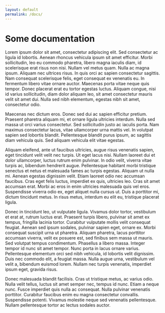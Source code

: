 ```yaml
---
layout: default
permalink: /docs/
---
```


# Some documentation

Lorem ipsum dolor sit amet, consectetur adipiscing elit. Sed consectetur ac ligula id lobortis. Aenean rhoncus vehicula ipsum sit amet efficitur. Morbi sollicitudin, leo eu commodo pharetra, libero magna iaculis diam, id scelerisque erat risus non nisi. Nullam vel metus quam. Nulla ac magna ipsum. Aliquam nec ultrices risus. In quis orci ac sapien consectetur sagittis. Nam consequat scelerisque felis, eget consequat ex venenatis eu. In fermentum libero vitae ornare auctor. Maecenas porta vitae neque quis tempor. Donec placerat erat eu tortor egestas luctus. Aliquam congue, nisi id varius sollicitudin, diam dolor aliquam leo, sit amet consectetur mauris velit sit amet dui. Nulla sed nibh elementum, egestas nibh sit amet, consectetur odio.

Maecenas nec dictum eros. Donec sed dui ac sapien efficitur pretium. Praesent pharetra aliquam mi, et ornare ligula ultricies interdum. Nulla sed massa ut orci varius consectetur. Sed sollicitudin justo ac iaculis porta. Nam maximus consectetur lacus, vitae ullamcorper urna mattis vel. In volutpat sapien sed lobortis blandit. Pellentesque blandit purus ipsum, ac sagittis diam vehicula quis. Sed aliquam vehicula elit vitae egestas.

Aliquam eleifend, ante ut faucibus ultricies, augue risus venenatis sapien, eget tincidunt velit velit nec turpis. Ut eget lacus nisi. Nullam laoreet dui et dolor ullamcorper, luctus rutrum enim pulvinar. In odio velit, viverra vitae turpis ac, bibendum hendrerit augue. Pellentesque habitant morbi tristique senectus et netus et malesuada fames ac turpis egestas. Aliquam ut nulla mi. Aenean egestas dignissim velit. Etiam laoreet odio nec accumsan faucibus. Cras eget felis luctus, imperdiet ex quis, ultricies leo. Cras sit amet accumsan erat. Morbi ac eros in enim ultricies malesuada quis vel eros. Suspendisse viverra odio ex, eget aliquet nulla cursus ut. Duis a porttitor mi, dictum tincidunt metus. In risus metus, interdum eu elit eu, tristique placerat ligula.

Donec in tincidunt leo, ut vulputate ligula. Vivamus dolor tortor, vestibulum et erat at, rutrum luctus erat. Praesent turpis libero, pulvinar sit amet ex tempus, fringilla lacinia tortor. Curabitur vulputate mollis velit consequat feugiat. Aenean sed ipsum sodales, pulvinar sapien eget, ornare ex. Morbi consequat suscipit urna ut pharetra. Aliquam pharetra, lacus porttitor accumsan viverra, velit ex posuere est, sed finibus sem massa ut mauris. Sed volutpat tempus condimentum. Phasellus a libero massa. Integer tempor id nunc sit amet tempor. Nunc porta in lacus ornare varius. Pellentesque elementum orci sed nibh vehicula, id lobortis velit dignissim. Duis nec commodo elit, a feugiat massa. Nulla augue urna, vestibulum vel velit a, bibendum euismod lorem. Nullam nec turpis venenatis, imperdiet ipsum eget, gravida risus.

Donec malesuada blandit facilisis. Cras ut tristique metus, ac varius odio. Nulla velit tellus, luctus sit amet semper nec, tempus id nunc. Etiam a neque nunc. Fusce imperdiet quis nulla ac consequat. Nulla pulvinar venenatis porttitor. Curabitur faucibus enim eu magna consectetur convallis. Suspendisse potenti. Vivamus molestie neque sed venenatis pellentesque. Nullam pellentesque tortor ac lectus sodales auctor.
